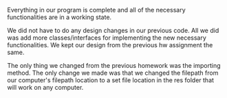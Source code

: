 Everything in our program is complete and all of the necessary functionalities are in a working state. 

We did not have to do any design changes in our previous code. All we did was add more classes/interfaces 
for implementing the new necessary functionalities. We kept our design from the previous hw assignment the same.

The only thing we changed from the previous homework was the importing method. The only change we made was 
that we changed the filepath  from our computer's filepath location to a set file location in the res folder 
that will work on any computer.